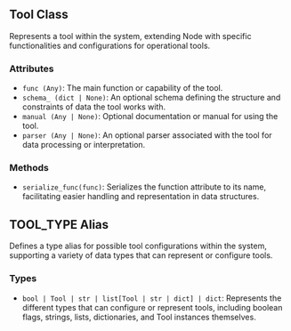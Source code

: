 ## Tool Class

Represents a tool within the system, extending Node with specific functionalities and configurations for operational tools.

### Attributes
- `func (Any)`: The main function or capability of the tool.
- `schema_ (dict | None)`: An optional schema defining the structure and constraints of data the tool works with.
- `manual (Any | None)`: Optional documentation or manual for using the tool.
- `parser (Any | None)`: An optional parser associated with the tool for data processing or interpretation.

### Methods
- `serialize_func(func)`: Serializes the function attribute to its name, facilitating easier handling and representation in data structures.

## TOOL_TYPE Alias

Defines a type alias for possible tool configurations within the system, supporting a variety of data types that can represent or configure tools.

### Types
- `bool | Tool | str | list[Tool | str | dict] | dict`: Represents the different types that can configure or represent tools, including boolean flags, strings, lists, dictionaries, and Tool instances themselves.
